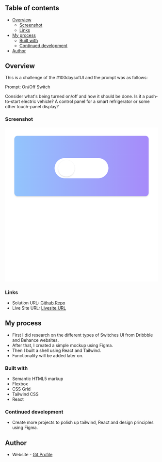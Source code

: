 # 

## Table of contents

- [Overview](#overview)
  - [Screenshot](#screenshot)
  - [Links](#links)
- [My process](#my-process)
  - [Built with](#built-with)
  - [Continued development](#continued-development)
- [Author](#author)

## Overview

This is a challenge of the #100daysofUI and the prompt was as follows:

Prompt: On/Off Switch

Consider what's being turned on/off and how it should be done. Is it a push-to-start electric vehicle? A control panel for a smart refrigerator or some other touch-panel display? 


### Screenshot

![](./src/assets/screenshot.png)

### Links

- Solution URL: [Github Repo](https://github.com/Robert-Thaiyah/30-days-ui-to-react-challenge/tree/main/Day-12)
- Live Site URL: [Livesite URL]()

## My process

- First I did research on the different types of Switches UI from Dribbble and Behance websites.
- After that, I created a simple mockup using Figma.
- Then I built a shell using React and Tailwind.
- Functionality will be added later on.
### Built with

- Semantic HTML5 markup
- Flexbox
- CSS Grid
- Tailwind CSS
- React

### Continued development

- Create more projects to polish up tailwind, React and design principles using Figma.

## Author

- Website - [Git Profile](https://github.com/Robert-Thaiyah)


